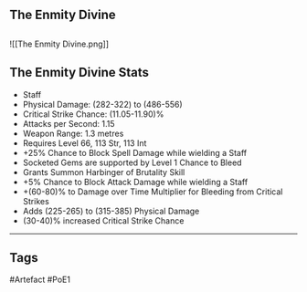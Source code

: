## The Enmity Divine

##
![[The Enmity Divine.png]]
## The Enmity Divine Stats
- Staff
- Physical Damage: (282-322) to (486-556)
- Critical Strike Chance: (11.05-11.90)%
- Attacks per Second: 1.15
- Weapon Range: 1.3 metres
- Requires Level 66, 113 Str, 113 Int
- +25% Chance to Block Spell Damage while wielding a Staff
- Socketed Gems are supported by Level 1 Chance to Bleed
- Grants Summon Harbinger of Brutality Skill
- +5% Chance to Block Attack Damage while wielding a Staff
- +(60-80)% to Damage over Time Multiplier for Bleeding from Critical Strikes
- Adds (225-265) to (315-385) Physical Damage
- (30-40)% increased Critical Strike Chance


---
## Tags
#Artefact
#PoE1